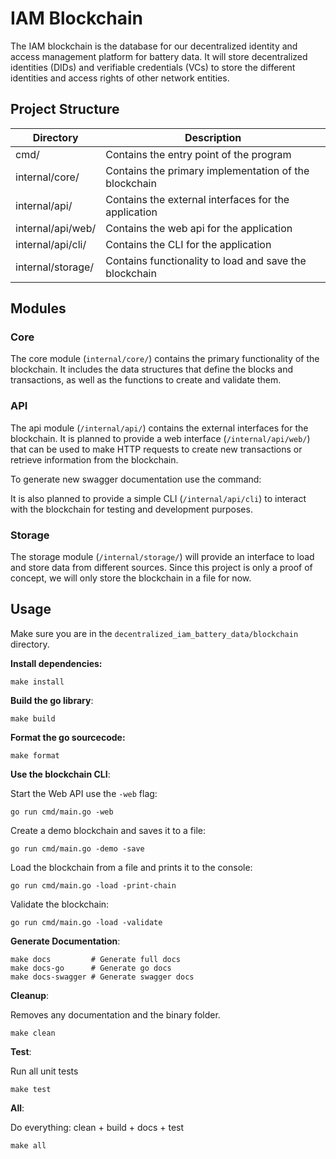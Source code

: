 # IAM Blockchain

The IAM blockchain is the database for our decentralized identity and access management platform for battery data. It will store decentralized identities (DIDs) and verifiable credentials (VCs) to store the different identities and access rights of other network entities.

## Project Structure

| Directory         | Description                                            |
| ----------------- | ------------------------------------------------------ |
| cmd/              | Contains the entry point of the program                |
| internal/core/    | Contains the primary implementation of the blockchain  |
| internal/api/     | Contains the external interfaces for the application   |
| internal/api/web/ | Contains the web api for the application               |
| internal/api/cli/ | Contains the CLI for the application                   |
| internal/storage/ | Contains functionality to load and save the blockchain |

## Modules

### Core

The core module (`internal/core/`) contains the primary functionality of the blockchain.
It includes the data structures that define the blocks and transactions, as well as the functions to create and validate them.

### API

The api module (`/internal/api/`) contains the external interfaces for the blockchain.
It is planned to provide a web interface (`/internal/api/web/`) that can be used to make HTTP requests to create new transactions or retrieve information from the blockchain.

To generate new swagger documentation use the command:

It is also planned to provide a simple CLI (`/internal/api/cli`) to interact with the blockchain for testing and development purposes.

### Storage

The storage module (`/internal/storage/`) will provide an interface to load and store data from different sources.
Since this project is only a proof of concept, we will only store the blockchain in a file for now.

## Usage

Make sure you are in the `decentralized_iam_battery_data/blockchain` directory.

**Install dependencies:**
```shell
make install
```

**Build the go library**:
```shell
make build
```

**Format the go sourcecode:**
```shell
make format
```

**Use the blockchain CLI**:

Start the Web API use the `-web` flag:
```shell
go run cmd/main.go -web
```

Create a demo blockchain and saves it to a file:
```shell
go run cmd/main.go -demo -save
```

Load the blockchain from a file and prints it to the console:
```shell
go run cmd/main.go -load -print-chain
```

Validate the blockchain:
```shell
go run cmd/main.go -load -validate
```

**Generate Documentation**:
```shell
make docs         # Generate full docs
make docs-go      # Generate go docs
make docs-swagger # Generate swagger docs
```

**Cleanup**:

Removes any documentation and the binary folder.
```shell
make clean
```

**Test**:

Run all unit tests
```shell
make test
```

**All**:

Do everything: clean + build + docs + test
```shell
make all
```